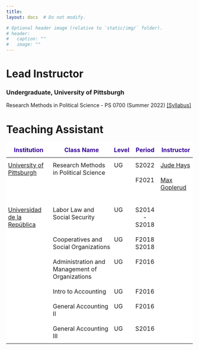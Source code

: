```yaml
---
title: 
layout: docs  # Do not modify.

# Optional header image (relative to `static/img/` folder).
# header:
#   caption: ""
#   image: ""
---
```

# Lead Instructor

### Undergraduate, University of Pittsburgh 

Research Methods in Political Science - PS 0700 (Summer 2022) [[Syllabus]](https://www.dropbox.com/s/shpfv8m1ke1iyr3/PS0700_S22.pdf?dl=0)




# Teaching Assistant 

<style type="text/css">
.tg  {border-collapse:collapse;border-spacing:0;margin:0px auto;}
.tg td{border-bottom-width:1px;border-color:black;border-style:solid;border-top-width:1px;border-width:0px;
  font-family:Arial, sans-serif;font-size:14px;overflow:hidden;padding:10px 5px;word-break:normal;}
.tg th{border-bottom-width:1px;border-color:black;border-style:solid;border-top-width:1px;border-width:0px;
  font-family:Arial, sans-serif;font-size:14px;font-weight:normal;overflow:hidden;padding:10px 5px;word-break:normal;}
.tg .tg-2nup{background-color:#FFF;border-color:#010066;font-family:inherit;font-size:16px;text-align:center;vertical-align:top}
.tg .tg-x4sq{background-color:#FFF;border-color:inherit;font-family:inherit;font-size:16px;text-align:center;vertical-align:top}
.tg .tg-3n8g{background-color:#ffffff;border-color:#000000;color:#340096;font-family:inherit;font-size:16px;font-weight:bold;
  position:-webkit-sticky;position:sticky;text-align:center;top:-1px;vertical-align:top;will-change:transform}
.tg .tg-x1gh{background-color:#ffffff;border-color:#010066;font-family:inherit;font-size:16px;text-align:left;vertical-align:top}
.tg .tg-7iy7{background-color:#ffffff;border-color:#010066;font-family:inherit;font-size:16px;text-align:center;vertical-align:top}
.tg .tg-tm0z{background-color:#FFF;border-color:inherit;color:#00E;font-family:inherit;font-size:16px;text-align:left;
  text-decoration:underline;vertical-align:top}
.tg .tg-xgvl{background-color:#FFF;border-color:#010066;font-family:inherit;font-size:16px;text-align:left;vertical-align:top}
@media screen and (max-width: 767px) {.tg {width: auto !important;}.tg col {width: auto !important;}.tg-wrap {overflow-x: auto;-webkit-overflow-scrolling: touch;margin: auto 0px;}}</style>
<div class="tg-wrap"><table class="tg">
<thead>
  <tr>
    <th class="tg-3n8g">Institution</th>
    <th class="tg-3n8g">Class Name</th>
    <th class="tg-3n8g">Level</th>
    <th class="tg-3n8g">Period</th>
    <th class="tg-3n8g">Instructor</th>
  </tr>
</thead>
<tbody>
  <tr>
    <td class="tg-x1gh" rowspan="2"><a href="https://www.polisci.pitt.edu/" target="_blank" rel="noopener noreferrer">University of Pittsburgh</a></td>
    <td class="tg-x1gh" rowspan="2">Research Methods in Political Science</td>
    <td class="tg-x1gh" rowspan="2">UG</td>
    <td class="tg-7iy7">S2022 </td>
    <td class="tg-x1gh"><a href="https://sites.pitt.edu/~jch61/" target="_blank" rel="noopener noreferrer">Jude Hays</a></td>
  </tr>
  <tr>
    <td class="tg-x4sq">F2021</td>
    <td class="tg-tm0z"><a href="https://mgoplerud.com/" target="_blank" rel="noopener noreferrer">Max Goplerud</a><br><br></td>
  </tr>
  <tr>
    <td class="tg-x1gh" rowspan="6"><a href="https://udelar.edu.uy/portal/institucional/" target="_blank" rel="noopener noreferrer">Universidad de la República</a></td>
    <td class="tg-x1gh">Labor Law and Social Security</td>
    <td class="tg-x1gh">UG</td>
    <td class="tg-7iy7">S2014 - S2018<br></td>
    <td class="tg-x1gh"></td>
  </tr>
  <tr>
    <td class="tg-x1gh">Cooperatives and Social Organizations </td>
    <td class="tg-x1gh">UG</td>
    <td class="tg-7iy7">F2018<br>S2018</td>
    <td class="tg-x1gh"></td>
  </tr>
  <tr>
    <td class="tg-x1gh">Administration and Management of Organizations</td>
    <td class="tg-x1gh">UG</td>
    <td class="tg-7iy7">F2016</td>
    <td class="tg-x1gh"></td>
  </tr>
  <tr>
    <td class="tg-xgvl">Intro to Accounting</td>
    <td class="tg-xgvl">UG</td>
    <td class="tg-2nup">F2016</td>
    <td class="tg-xgvl"></td>
  </tr>
  <tr>
    <td class="tg-xgvl">General Accounting II</td>
    <td class="tg-xgvl">UG</td>
    <td class="tg-2nup">F2016</td>
    <td class="tg-xgvl"></td>
  </tr>
  <tr>
    <td class="tg-xgvl">General Accounting III</td>
    <td class="tg-xgvl">UG</td>
    <td class="tg-2nup">S2016</td>
    <td class="tg-xgvl"></td>
  </tr>
</tbody>
</table></div>
